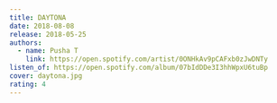 ```yaml
---
title: DAYTONA
date: 2018-08-08
release: 2018-05-25
authors:
  - name: Pusha T
    link: https://open.spotify.com/artist/0ONHkAv9pCAFxb0zJwDNTy
listen_of: https://open.spotify.com/album/07bIdDDe3I3hhWpxU6tuBp
cover: daytona.jpg
rating: 4
---
```

